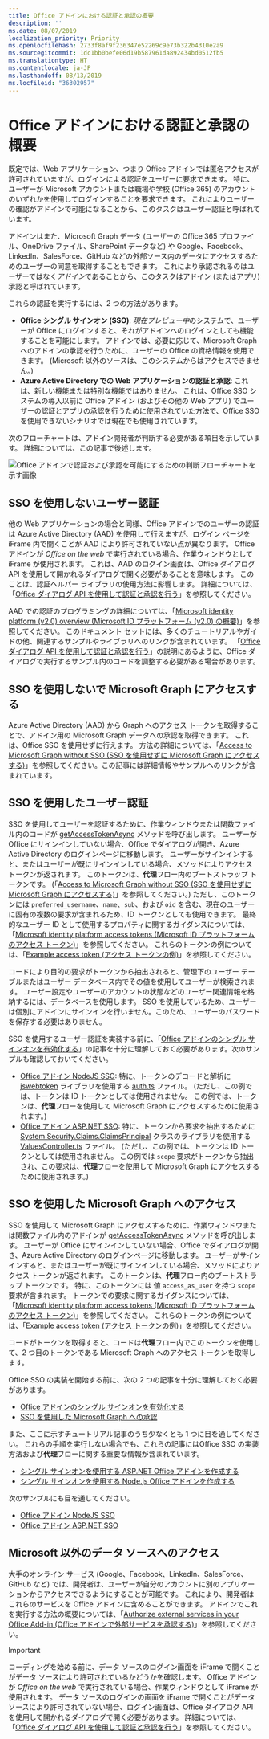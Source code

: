 ```yaml
---
title: Office アドインにおける認証と承認の概要
description: ''
ms.date: 08/07/2019
localization_priority: Priority
ms.openlocfilehash: 2733f8af9f236347e52269c9e73b322b4310e2a9
ms.sourcegitcommit: 1dc1bb0befe06d19b587961da892434bd0512fb5
ms.translationtype: HT
ms.contentlocale: ja-JP
ms.lasthandoff: 08/13/2019
ms.locfileid: "36302957"
---
```

# <a name="overview-of-authentication-and-authorization-in-office-add-ins"></a>Office アドインにおける認証と承認の概要

既定では、Web アプリケーション、つまり Office アドインでは匿名アクセスが許可されていますが、ログインによる認証をユーザーに要求できます。 特に、ユーザーが Microsoft アカウントまたは職場や学校 (Office 365) のアカウントのいずれかを使用してログインすることを要求できます。 これによりユーザーの確認がアドインで可能になることから、このタスクはユーザー認証と呼ばれています。

アドインはまた、Microsoft Graph データ (ユーザーの Office 365 プロファイル、OneDrive ファイル、SharePoint データなど) や Google、Facebook、LinkedIn、SalesForce、GitHub などの外部ソース内のデータにアクセスするためのユーザーの同意を取得することもできます。 これにより承認されるのはユーザーではなく*アドイン*であることから、このタスクはアドイン (またはアプリ) 承認と呼ばれています。

これらの認証を実行するには、2 つの方法があります。

- **Office シングル サインオン (SSO)**: *現在プレビュー中*のシステムで、ユーザーが Office にログインすると、それがアドインへのログインとしても機能することを可能にします。 アドインでは、必要に応じて、Microsoft Graph へのアドインの承認を行うために、ユーザーの Office の資格情報を使用できます。 (Microsoft 以外のソースは、このシステムからはアクセスできません。)
- **Azure Active Directory での Web アプリケーションの認証と承認**: これは、新しい機能または特別な機能ではありません。 これは、Office SSO システムの導入以前に Office アドイン (およびその他の Web アプリ) でユーザーの認証とアプリの承認を行うために使用されていた方法で、Office SSO を使用できないシナリオでは現在でも使用されています。

次のフローチャートは、アドイン開発者が判断する必要がある項目を示しています。 詳細については、この記事で後述します。

![Office アドインで認証および承認を可能にするための判断フローチャートを示す画像](../images/auth-decisions-flowchart.gif)

## <a name="user-authentication-without-sso"></a>SSO を使用しないユーザー認証

他の Web アプリケーションの場合と同様、Office アドインでのユーザーの認証は Azure Active Directory (AAD) を使用して行えますが、ログイン ページを iFrame 内で開くことが AAD により許可されていない点が異なります。 Office アドインが *Office on the web* で実行されている場合、作業ウィンドウとして iFrame が使用されます。 これは、AAD のログイン画面は、Office ダイアログ API を使用して開かれるダイアログで開く必要があることを意味します。 このことは、認証ヘルパー ライブラリの使用方法に影響します。 詳細については、「[Office ダイアログ API を使用して認証と承認を行う](auth-with-office-dialog-api.md)」を参照してください。

AAD での認証のプログラミングの詳細については、「[Microsoft identity platform (v2.0) overview (Microsoft ID プラットフォーム (v2.0) の概要)](/azure/active-directory/develop/v2-overview)」を参照してください。 このドキュメント セットには、多くのチュートリアルやガイドの他、関連するサンプルやライブラリへのリンクが含まれています。 「[Office ダイアログ API を使用して認証と承認を行う](auth-with-office-dialog-api.md)」の説明にあるように、Office ダイアログで実行するサンプル内のコードを調整する必要がある場合があります。

## <a name="access-to-microsoft-graph-without-sso"></a>SSO を使用しないで Microsoft Graph にアクセスする

Azure Active Directory (AAD) から Graph へのアクセス トークンを取得することで、アドイン用の Microsoft Graph データへの承認を取得できます。 これは、Office SSO を使用せずに行えます。 方法の詳細については、「[Access to Microsoft Graph without SSO (SSO を使用せずに Microsoft Graph にアクセスする)](authorize-to-microsoft-graph-without-sso.md)」を参照してください。この記事には詳細情報やサンプルへのリンクが含まれています。

## <a name="user-authentication-with-sso"></a>SSO を使用したユーザー認証

SSO を使用してユーザーを認証するために、作業ウィンドウまたは関数ファイル内のコードが [getAccessTokenAsync](/javascript/api/office/office.auth#getaccesstokenasync-options--callback-) メソッドを呼び出します。 ユーザーが Office にサインインしていない場合、Office でダイアログが開き、Azure Active Directory のログインページに移動します。 ユーザーがサインインすると、またはユーザーが既にサインインしている場合、メソッドによりアクセス トークンが返されます。 このトークンは、**代理**フロー内のブートストラップ トークンです。 (「[Access to Microsoft Graph without SSO (SSO を使用せずに Microsoft Graph にアクセスする)](#access-to-microsoft-graph-with-sso)」を参照してください。) ただし、このトークンには `preferred_username`、`name`、`sub`、および `oid` を含む、現在のユーザーに固有の複数の要求が含まれるため、ID トークンとしても使用できます。 最終的なユーザー ID として使用するプロパティに関するガイダンスについては、「[Microsoft identity platform access tokens (Microsoft ID プラットフォームのアクセス トークン)](https://docs.microsoft.com/ja-JP/azure/active-directory/develop/access-tokens#payload-claims)」を参照してください。 これらのトークンの例については、「[Example access token (アクセス トークンの例)](sso-in-office-add-ins.md#example-access-token)」を参照してください。

コードにより目的の要求がトークンから抽出されると、管理下のユーザー テーブルまたはユーザー データベース内でその値を使用してユーザーが検索されます。 ユーザー設定やユーザーのアカウントの状態などのユーザー関連情報を格納するには、データベースを使用します。 SSO を使用しているため、ユーザーは個別にアドインにサインインを行いません。このため、ユーザーのパスワードを保存する必要はありません。

SSO を使用するユーザー認証を実装する前に、「[Office アドインのシングル サインオンを有効化する](sso-in-office-add-ins.md)」の記事を十分に理解しておく必要があります。次のサンプルも確認しておいてください。

- [Office アドイン NodeJS SSO](https://github.com/OfficeDev/Office-Add-in-NodeJS-SSO): 特に、トークンのデコードと解析に [jswebtoken](https://github.com/auth0/node-jsonwebtoken) ライブラリを使用する [auth.ts](https://github.com/OfficeDev/Office-Add-in-NodeJS-SSO/blob/master/Completed/src/auth.ts) ファイル。 (ただし、この例では、トークンは ID トークンとしては使用されません。 この例では、トークンは、**代理**フローを使用して Microsoft Graph にアクセスするために使用されます。)
- [Office アドイン ASP.NET SSO](https://github.com/OfficeDev/Office-Add-in-ASPNET-SSO): 特に、トークンから要求を抽出するために [System.Security.Claims.ClaimsPrincipal](https://docs.microsoft.com/dotnet/api/system.security.claims.claimsprincipal) クラスのライブラリを使用する [ValuesController.ts](https://github.com/OfficeDev/Office-Add-in-ASPNET-SSO/blob/master/Complete/Office-Add-in-ASPNET-SSO-WebAPI/Controllers/ValuesController.cs) ファイル。 (ただし、この例では、トークンは ID トークンとしては使用されません。 この例では `scope` 要求がトークンから抽出され、この要求は、**代理**フローを使用して Microsoft Graph にアクセスするために使用されます。)

## <a name="access-to-microsoft-graph-with-sso"></a>SSO を使用した Microsoft Graph へのアクセス

SSO を使用して Microsoft Graph にアクセスするために、作業ウィンドウまたは関数ファイル内のアドインが [getAccessTokenAsync](/javascript/api/office/office.auth#getaccesstokenasync-options--callback-) メソッドを呼び出します。 ユーザーが Office にサインインしていない場合、Office でダイアログが開き、Azure Active Directory のログインページに移動します。 ユーザーがサインインすると、またはユーザーが既にサインインしている場合、メソッドによりアクセス トークンが返されます。 このトークンは、**代理**フロー内のブートストラップ トークンです。 特に、このトークンには 値 `access_as_user` を持つ `scope` 要求が含まれます。 トークンでの要求に関するガイダンスについては、「[Microsoft identity platform access tokens (Microsoft ID プラットフォームのアクセス トークン)](https://docs.microsoft.com/ja-JP/azure/active-directory/develop/access-tokens#payload-claims)」を参照してください。 これらのトークンの例については、「[Example access token (アクセス トークンの例)](sso-in-office-add-ins.md#example-access-token)」を参照してください。

コードがトークンを取得すると、コードは**代理**フロー内でこのトークンを使用して、2 つ目のトークンである Microsoft Graph へのアクセス トークンを取得します。

Office SSO の実装を開始する前に、次の 2 つの記事を十分に理解しておく必要があります。

- [Office アドインのシングル サインオンを有効化する](sso-in-office-add-ins.md)
- [SSO を使用した Microsoft Graph への承認](authorize-to-microsoft-graph.md)

また、ここに示すチュートリアル記事のうち少なくとも 1 つに目を通してください。 これらの手順を実行しない場合でも、これらの記事にはOffice SSO の実装方法および**代理**フローに関する重要な情報が含まれています。 

- [シングル サインオンを使用する ASP.NET Office アドインを作成する](create-sso-office-add-ins-aspnet.md)
- [シングル サインオンを使用する Node.js Office アドインを作成する](create-sso-office-add-ins-nodejs.md)

次のサンプルにも目を通してください。

- [Office アドイン NodeJS SSO](https://github.com/OfficeDev/Office-Add-in-NodeJS-SSO)
- [Office アドイン ASP.NET SSO](https://github.com/OfficeDev/Office-Add-in-ASPNET-SSO)

## <a name="access-to-non-microsoft-data-sources"></a>Microsoft 以外のデータ ソースへのアクセス

大手のオンライン サービス (Google、Facebook、LinkedIn、SalesForce、GitHub など) では、開発者は、ユーザーが自分のアカウントに別のアプリケーションからアクセスできるようにすることが可能です。 これにより、開発者はこれらのサービスを Office アドインに含めることができます。 アドインでこれを実行する方法の概要については、「[Authorize external services in your Office Add-in (Office アドインで外部サービスを承認する)](auth-external-add-ins.md)」を参照してください。

> [!IMPORTANT]
> コーディングを始める前に、データ ソースのログイン画面を iFrame で開くことがデータ ソースにより許可されているかどうかを確認します。 Office アドインが *Office on the web* で実行されている場合、作業ウィンドウとして iFrame が使用されます。 データ ソースのログインの画面を iFrame で開くことがデータ ソースにより許可されていない場合、ログイン画面は、Office ダイアログ API を使用して開かれるダイアログで開く必要があります。 詳細については、「[Office ダイアログ API を使用して認証と承認を行う](auth-with-office-dialog-api.md)」を参照してください。

